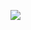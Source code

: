 [![](https://jitpack.io/v/hundun000/mirai-fleet-framework.svg)](https://jitpack.io/#hundun000/mirai-fleet-framework)